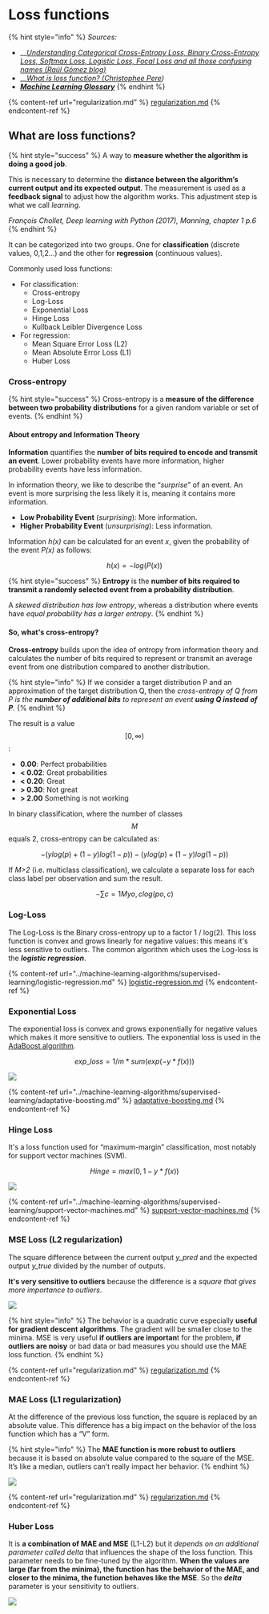 # Loss functions

{% hint style="info" %}
_Sources:_

* __[_Understanding Categorical Cross-Entropy Loss, Binary Cross-Entropy Loss, Softmax Loss, Logistic Loss, Focal Loss and all those confusing names (Raúl Gómez blog)_](https://gombru.github.io/2018/05/23/cross\_entropy\_loss/)
* __[_What is loss function? (Christophee Pere_](https://towardsdatascience.com/what-is-loss-function-1e2605aeb904)_)_
* __[_Machine Learning Glossary_](https://ml-cheatsheet.readthedocs.io/en/latest/index.html)__
{% endhint %}

{% content-ref url="regularization.md" %}
[regularization.md](regularization.md)
{% endcontent-ref %}

## What are loss functions?

{% hint style="success" %}
A way to **measure whether the algorithm is doing a good job**.

This is necessary to determine the **distance between the algorithm’s current output** **and its expected output**. The measurement is used as a **feedback signal** to adjust how the algorithm works. This adjustment step is what we call _learning_.&#x20;

_François Chollet, Deep learning with Python (2017), Manning, chapter 1 p.6_
{% endhint %}



It can be categorized into two groups. One for **classification** (discrete values, 0,1,2…) and the other for **regression** (continuous values).

Commonly used loss functions:

* For classification:
  * Cross-entropy
  * Log-Loss
  * Exponential Loss
  * Hinge Loss
  * Kullback Leibler Divergence Loss
* For regression:
  * Mean Square Error Loss  (L2)
  * Mean Absolute Error Loss (L1)
  * Huber Loss

### Cross-entropy

{% hint style="success" %}
Cross-entropy is a **measure of the difference between two probability distributions** for a given random variable or set of events.
{% endhint %}

#### **About entropy and Information Theory**

**Information** quantifies the **number of bits required to encode and transmit an event**. Lower probability events have more information, higher probability events have less information.

In information theory, we like to describe the “_surprise_” of an event. An event is more surprising the less likely it is, meaning it contains more information.

* **Low Probability Event** (_surprising_): More information.
* **Higher Probability Event** (_unsurprising_): Less information.

Information _h(x)_ can be calculated for an event _x_, given the probability of the event _P(x)_ as follows:

$$
h(x) = -log(P(x))
$$

{% hint style="success" %}
**Entropy** is the **number of bits required to transmit a randomly selected event from a probability distribution**.

A _skewed distribution has low entropy_, whereas a distribution where events have _equal probability has a larger entropy_.
{% endhint %}

#### So, what's cross-entropy?

**Cross-entropy** builds upon the idea of entropy from information theory and calculates the number of bits required to represent or transmit an average event from one distribution compared to another distribution.

{% hint style="info" %}
If we consider a target distribution P and an approximation of the target distribution Q, then the _cross-entropy of Q from P is the **number of additional bits** to represent an event **using Q instead of P**_.
{% endhint %}

The result is a value $$[0, \infty)$$:&#x20;

* **0.00**: Perfect probabilities
* **< 0.02**: Great probabilities
* **< 0.20**: Great
* **> 0.30**: Not great
* **> 2.00** Something is not working

In binary classification, where the number of classes $$M$$  equals 2, cross-entropy can be calculated as:

$$
−(ylog(p)+(1−y)log(1−p))−(ylog⁡(p)+(1−y)log⁡(1−p))
$$

If _M>2_ (i.e. multiclass classification), we calculate a separate loss for each class label per observation and sum the result.

$$
−∑c=1Myo,clog(po,c)
$$

### ​Log-Loss

The Log-Loss is the Binary cross-entropy up to a factor 1 / log(2). This loss function is convex and grows linearly for negative values: this means it's less sensitive to outliers. The common algorithm which uses the Log-loss is the _**logistic regression**_.

{% content-ref url="../machine-learning-algorithms/supervised-learning/logistic-regression.md" %}
[logistic-regression.md](../machine-learning-algorithms/supervised-learning/logistic-regression.md)
{% endcontent-ref %}

### Exponential Loss

The exponential loss is convex and grows exponentially for negative values which makes it more sensitive to outliers. The exponential loss is used in the [AdaBoost algorithm](https://en.wikipedia.org/wiki/AdaBoost).

$$
exp\_loss = 1/m * sum(exp(-y*f(x)))
$$

![](<../../.gitbook/assets/image (125).png>)

{% content-ref url="../machine-learning-algorithms/supervised-learning/adaptative-boosting.md" %}
[adaptative-boosting.md](../machine-learning-algorithms/supervised-learning/adaptative-boosting.md)
{% endcontent-ref %}

### Hinge Loss

It's a loss function used for “maximum-margin” classification, most notably for support vector machines (SVM).

$$
Hinge = max(0, 1-y*f(x))
$$

![](<../../.gitbook/assets/image (123).png>)

{% content-ref url="../machine-learning-algorithms/supervised-learning/support-vector-machines.md" %}
[support-vector-machines.md](../machine-learning-algorithms/supervised-learning/support-vector-machines.md)
{% endcontent-ref %}

### MSE Loss (L2 regularization)

The square difference between the current output _y\_pred_ and the expected output _y\_true_ divided by the number of outputs.

**It's very sensitive to outliers** because the difference is a _square that gives more importance to outliers_.

![](<../../.gitbook/assets/image (118).png>)

{% hint style="info" %}
The behavior is a quadratic curve especially **useful for gradient descent algorithms**. The gradient will be smaller close to the minima. MSE is very useful **if outliers are importan**t for the problem, **if outliers are noisy** or bad data or bad measures you should use the MAE loss function.
{% endhint %}

{% content-ref url="regularization.md" %}
[regularization.md](regularization.md)
{% endcontent-ref %}

### MAE Loss (L1 regularization)

At the difference of the previous loss function, the square is replaced by an absolute value. This difference has a big impact on the behavior of the loss function which has a “V” form.&#x20;

{% hint style="info" %}
The **MAE function is more robust to outliers** because it is based on absolute value compared to the square of the MSE. It’s like a median, outliers can’t really impact her behavior.
{% endhint %}

![](<../../.gitbook/assets/image (121).png>)

{% content-ref url="regularization.md" %}
[regularization.md](regularization.md)
{% endcontent-ref %}

### Huber Loss

It is **a combination of MAE and MSE** (L1-L2) but it _depends on an additional parameter called delta_ that influences the shape of the loss function. This parameter needs to be fine-tuned by the algorithm. **When the values are large (far from the minima), the function has the behavior of the MAE, and closer to the minima, the function behaves like the MSE**. So the _**delta**_ parameter is your sensitivity to outliers.

![](<../../.gitbook/assets/image (122).png>)
